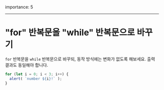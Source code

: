 importance: 5

---

# "for" 반복문을 "while" 반복문으로 바꾸기

`for` 반복문을 `while` 반복문으로 바꾸되, 동작 방식에는 변화가 없도록 해보세요. 출력 결과도 동일해야 합니다.

```js run
for (let i = 0; i < 3; i++) {
  alert( `number ${i}!` );
}
```

